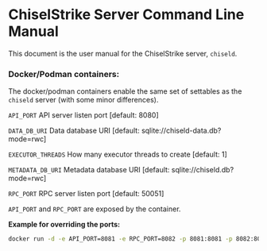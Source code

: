# ChiselStrike Server Command Line Manual

This document is the user manual for the ChiselStrike server, `chiseld`.

### Docker/Podman containers:


The docker/podman containers enable the same set of settables as the 
`chiseld` server (with some minor differences).

`API_PORT`  API server listen port [default: 8080]

`DATA_DB_URI` Data database URI [default: sqlite://chiseld-data.db?mode=rwc]

`EXECUTOR_THREADS` How many executor threads to create [default: 1]

`METADATA_DB_URI` Metadata database URI [default: sqlite://chiseld.db?mode=rwc]

`RPC_PORT` RPC server listen port [default: 50051]

`API_PORT` and `RPC_PORT` are exposed by the container.


**Example for overriding the ports:**

```bash
docker run -d -e API_PORT=8081 -e RPC_PORT=8082 -p 8081:8081 -p 8082:8082 chiseld:latest
```


